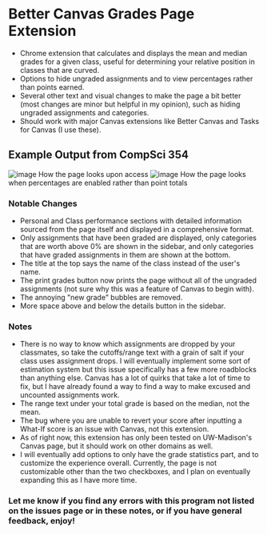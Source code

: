 # Better Canvas Grades Page Extension
- Chrome extension that calculates and displays the mean and median grades for a given class, useful for determining your relative position in classes that are curved.
- Options to hide ungraded assignments and to view percentages rather than points earned.
- Several other text and visual changes to make the page a bit better (most changes are minor but helpful in my opinion), such as hiding ungraded assignments and categories.
- Should work with major Canvas extensions like Better Canvas and Tasks for Canvas (I use these).

## Example Output from CompSci 354
![image](https://github.com/maggardcolin/better-canvas-grades-page/assets/110071999/f38c1371-fb69-4548-8dcb-772a8750844f)
How the page looks upon access
![image](https://github.com/maggardcolin/better-canvas-grades-page/assets/110071999/ca1159b9-4327-4662-b4dc-49de8034f3fa)
How the page looks when percentages are enabled rather than point totals

### Notable Changes
- Personal and Class performance sections with detailed information sourced from the page itself and displayed in a comprehensive format.
- Only assignments that have been graded are displayed, only categories that are worth above 0% are shown in the sidebar, and only categories that have graded assignments in them are shown at the bottom.
- The title at the top says the name of the class instead of the user's name.
- The print grades button now prints the page without all of the ungraded assignments (not sure why this was a feature of Canvas to begin with).
- The annoying "new grade" bubbles are removed.
- More space above and below the details button in the sidebar.

### Notes
- There is no way to know which assignments are dropped by your classmates, so take the cutoffs/range text with a grain of salt if your class uses assignment drops. I will eventually implement some sort of estimation system but this issue specifically has a few more roadblocks than anything else. Canvas has a lot of quirks that take a lot of time to fix, but I have already found a way to find a way to make excused and uncounted assignments work.
- The range text under your total grade is based on the median, not the mean.
- The bug where you are unable to revert your score after inputting a What-If score is an issue with Canvas, not this extension.
- As of right now, this extension has only been tested on UW-Madison's Canvas page, but it should work on other domains as well.
- I will eventually add options to only have the grade statistics part, and to customize the experience overall. Currently, the page is not customizable other than the two checkboxes, and I plan on eventually expanding this as I have more time.

### Let me know if you find any errors with this program not listed on the issues page or in these notes, or if you have general feedback, enjoy!
